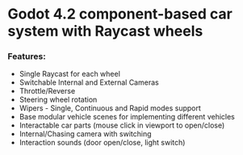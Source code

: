 # Godot 4.2 component-based car system with Raycast wheels

### Features: 
- Single Raycast for each wheel
- Switchable Internal and External Cameras
- Throttle/Reverse
- Steering wheel rotation
- Wipers - Single, Continuous and Rapid modes support
- Base modular vehicle scenes for implementing different vehicles
- Interactable car parts (mouse click in viewport to open/close)
- Internal/Chasing camera with switching
- Interaction sounds (door open/close, light switch)



